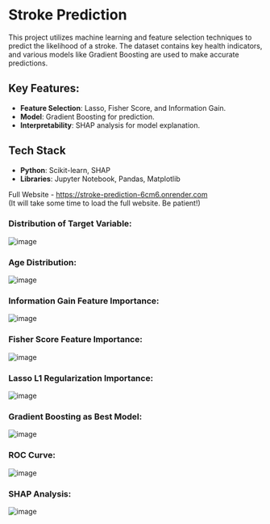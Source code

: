 # Stroke Prediction

This project utilizes machine learning and feature selection techniques to predict the likelihood of a stroke. The dataset contains key health indicators, and various models like Gradient Boosting are used to make accurate predictions.

## Key Features:
- **Feature Selection**: Lasso, Fisher Score, and Information Gain.
- **Model**: Gradient Boosting for prediction.
- **Interpretability**: SHAP analysis for model explanation.


## Tech Stack
- **Python**: Scikit-learn, SHAP
- **Libraries**: Jupyter Notebook, Pandas, Matplotlib

Full Website - https://stroke-prediction-6cm6.onrender.com <br/>
(It will take some time to load the full website. Be patient!) <br/>

### Distribution of Target Variable:
![image](https://github.com/Monirul-Islam-Mahmud/Stroke-Prediction/assets/59494761/7a2a1abc-12fb-4df8-9668-ca1751164011)

### Age Distribution:
![image](https://github.com/Monirul-Islam-Mahmud/Stroke-Prediction/assets/59494761/e31727e8-3c37-405e-af8f-e735bd11831a)

### Information Gain Feature Importance:
![image](https://github.com/Monirul-Islam-Mahmud/Stroke-Prediction/assets/59494761/3debc332-8950-4608-b49b-1da7c882814c)

### Fisher Score Feature Importance:
![image](https://github.com/Monirul-Islam-Mahmud/Stroke-Prediction/assets/59494761/84e3b8ff-5a72-41c9-a071-a2ea6adb6d89)

### Lasso L1 Regularization Importance:
![image](https://github.com/Monirul-Islam-Mahmud/Stroke-Prediction/assets/59494761/2a981fd5-cff0-49ad-9d67-438d1a7957fc)

### Gradient Boosting as Best Model:
![image](https://github.com/Monirul-Islam-Mahmud/Stroke-Prediction/assets/59494761/f0a74f79-8337-49dd-bd7a-e71e9a94d5cd)

### ROC Curve:
![image](https://github.com/Monirul-Islam-Mahmud/Stroke-Prediction/assets/59494761/149a2872-aed5-49d0-8d99-e324b567dc21)

### SHAP Analysis:
![image](https://github.com/Monirul-Islam-Mahmud/Stroke-Prediction/assets/59494761/77a993c7-f937-4cd8-a64a-509dc2ad16b6)
